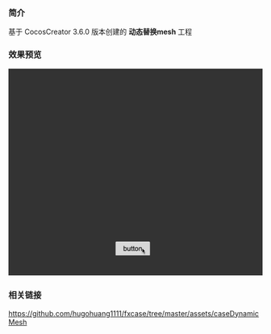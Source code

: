### 简介
基于 CocosCreator 3.6.0 版本创建的 **动态替换mesh** 工程

### 效果预览
![image](../../../gif/202206/2022062002.gif)

### 相关链接
https://github.com/hugohuang1111/fxcase/tree/master/assets/caseDynamicMesh